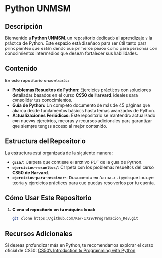 # Python UNMSM  

## Descripción  
Bienvenido a **Python UNMSM**, un repositorio dedicado al aprendizaje y la práctica de Python. Este espacio está diseñado para ser útil tanto para principiantes que están dando sus primeros pasos como para personas con conocimientos intermedios que desean fortalecer sus habilidades.  

## Contenido  
En este repositorio encontrarás:  
- **Problemas Resueltos de Python:** Ejercicios prácticos con soluciones detalladas basados en el curso **CS50 de Harvard**, ideales para consolidar tus conocimientos.  
- **Guía de Python:** Un completo documento de más de 45 páginas que abarca desde fundamentos básicos hasta temas avanzados de Python.  
- **Actualizaciones Periódicas:** Este repositorio se mantendrá actualizado con nuevos ejercicios, mejoras y recursos adicionales para garantizar que siempre tengas acceso al mejor contenido.  

## Estructura del Repositorio  
La estructura está organizada de la siguiente manera:  
- **`guia/`**: Carpeta que contiene el archivo PDF de la guía de Python.  
- **`ejercicios-resueltos/`**: Carpeta con los problemas resueltos del curso **CS50 de Harvard**.  
- **`ejercicios-para-resolver/`**: Documento en formato `.ipynb` que incluye teoría y ejercicios prácticos para que puedas resolverlos por tu cuenta.  

## Cómo Usar Este Repositorio  
1. **Clona el repositorio en tu máquina local:**  
   ```bash
   git clone https://github.com/Kev-1729/Programacion_Kev.git

## Recursos Adicionales
Si deseas profundizar más en Python, te recomendamos explorar el curso oficial de CS50:
[CS50’s Introduction to Programming with Python](https://cs50.harvard.edu/python/2022/)
